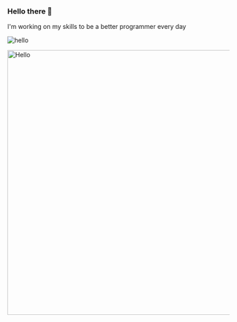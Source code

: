 ### Hello there 👋

I'm working on my skills to be a better programmer every day

![hello](https://cdn.shopify.com/s/files/1/0518/5690/0276/products/LucyPeeker_720x.png?v=1665513381)

<img src="https://cdn.shopify.com/s/files/1/0518/5690/0276/products/LucyPeeker_720x.png?v=1665513381" alt="Hello"  width="600" height="600">
